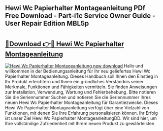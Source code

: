 ## Hewi Wc Papierhalter Montageanleitung PDf Free Download - Part-i1c Service Owner Guide - User Repair Edition MBL5p

# <h2><a href="http://df7atd.blite.top/?on=Hewi+Wc+Papierhalter+Montageanleitung">🔗Download 👉🔴 Hewi Wc Papierhalter Montageanleitung</a></h2>

[![Hewi Wc Papierhalter Montageanleitung new download](https://i.imgur.com/lujVjoI.png)](http://df7atd.blite.top/?on=Hewi+Wc+Papierhalter+Montageanleitung)
Hallo und willkommen in der Bedienungsanleitung für Ihr neu geliefertes Hewi Wc Papierhalter Montageanleitung. Dieses Handbuch soll Ihnen den Einstieg in Ihr Produkt erleichtern und Ihnen ein gründliches Verständnis seiner Merkmale, Funktionen und Fähigkeiten vermitteln. Sie finden Anweisungen zur Installation, Verwendung, Wartung und Fehlerbehebung. Bitte notieren Sie die Seriennummer Suchen und notieren Sie die Seriennummer Ihres neuen Hewi Wc Papierhalter Montageanleitung für Garantiezwecke. Dieses Hewi Wc Papierhalter Montageanleitung verfügt über eine Vielzahl von Funktionen, mit denen Sie Ihre Erfahrung personalisieren können. Ihr Erfolg ist unser Ziel Hewi Wc Papierhalter MontageanleitungDD. Wir sind hier, um Ihre vollständige Zufriedenheit mit Ihrem neuen Produkt zu gewährleisten.
